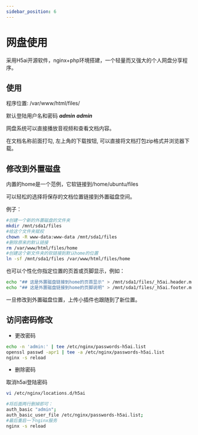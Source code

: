 ```yaml
---
sidebar_position: 6
---
```


# 网盘使用
采用H5ai开源软件，nginx+php环境搭建，一个轻量而又强大的个人网盘分享程序。

## 使用
程序位置: /var/www/html/files/

默认登陆用户名和密码 ***admin*** ***admin***

网盘系统可以直接播放音视频和查看文档内容。

在文档名称前面打勾, 左上角的下载按钮, 可以直接将文档打包zip格式并浏览器下载。

## 修改到外置磁盘
内置的home是一个范例，它软链接到/home/ubuntu/files

可以轻松的选择将保存的文档位置链接到外置磁盘空间。

例子：
```bash
#创建一个新的外置磁盘的文件夹
mkdir /mnt/sda1/files
#给这个文件夹赋权
chown -R www-data:www-data /mnt/sda1/files
#删除原来的默认链接
rm /var/www/html/files/home
#创建这个新文件夹的软链接到默认home的位置
ln -sf /mnt/sda1/files /var/www/html/files/home
```

也可以个性化你指定位置的页首或页脚显示，例如：
```bash
echo "## 这是外置磁盘链接到home的页首显示" > /mnt/sda1/files/_h5ai.header.md
echo "## 这是外置磁盘链接到home的页脚说明" > /mnt/sda1/files/_h5ai.footer.md
```

一旦修改到外置磁盘位置，上传小插件也跟随到了新位置。

## 访问密码修改
- 更改密码

```bash
echo -n 'admin:' | tee /etc/nginx/passwords-h5ai.list
openssl passwd -apr1 | tee -a /etc/nginx/passwords-h5ai.list
nginx -s reload
```

- 删除密码

取消h5ai登陆密码
```bash
vi /etc/nginx/locations.d/h5ai
```

```bash
#将后面两行删掉即可：
auth_basic "admin";
auth_basic_user_file /etc/nginx/passwords-h5ai.list;
#最后重启一下nginx服务
nginx -s reload
```

